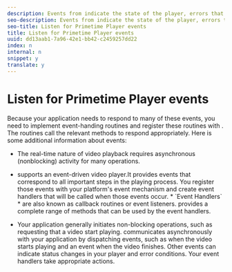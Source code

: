 ```yaml
---
description: Events from indicate the state of the player, errors that occur, the completion of actions that you have requested, such as a video starting to play, or actions that occur implicitly, such as an ad completing.
seo-description: Events from indicate the state of the player, errors that occur, the completion of actions that you have requested, such as a video starting to play, or actions that occur implicitly, such as an ad completing.
seo-title: Listen for Primetime Player events
title: Listen for Primetime Player events
uuid: dd13aab1-7a96-42e1-bb42-c2459257dd22
index: n
internal: n
snippet: y
translate: y
---
```


# Listen for Primetime Player events

Because your application needs to respond to many of these events, you need to implement event-handing routines and register these routines with  <!-- PH element: phrases/primetime-sdk-name --> . The routines call the relevant <!-- PH element: phrases/primetime-sdk-name --> methods to respond appropriately.
Here is some additional information about events: 
* The real-time nature of video playback requires asynchronous (nonblocking) activity for many  <!-- PH element: phrases/primetime-sdk-name --> operations.
* <!-- PH element: phrases/primetime-sdk-name --> supports an event-driven video player.It provides events that correspond to all important steps in the playing process. You register those events with your platform's event mechanism and create event handlers that will be called when those events occur. * `Event Handlers` * are also known as callback routines or event listeners.  <!-- PH element: phrases/primetime-sdk-name --> provides a complete range of methods that can be used by the event handlers.

* Your application generally initiates non-blocking operations, such as requesting that a video start playing.  <!-- PH element: phrases/primetime-sdk-name --> communicates asynchronously with your application by dispatching events, such as when the video starts playing and an event when the video finishes. Other events can indicate status changes in your player and error conditions. Your event handlers take appropriate actions.


